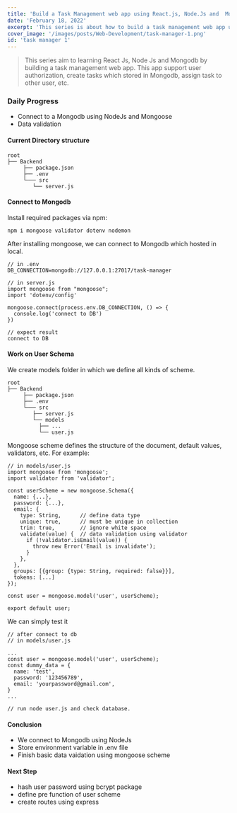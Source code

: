 ```yaml
---
title: 'Build a Task Management web app using React.js, Node.Js and  Mongodb - day 1'
date: 'February 18, 2022'
excerpt: 'This series is about how to build a task management web app use React.Js、Node.Js and Mongodb.'
cover_image: '/images/posts/Web-Development/task-manager-1.png'
id: 'task manager 1'
---
```


> This series aim to learning React Js, Node Js and Mongodb by building a task management web app. 
> This app support user authorization, create tasks which stored in Mongodb, assign task to other user, etc.

### Daily Progress
- Connect to a Mongodb using NodeJs and Mongoose
- Data validation  
#### Current Directory structure
```
root
├── Backend
     ├── package.json
     ├── .env
     └─── src
        └── server.js
```
#### Connect to Mongodb
Install required packages via npm: 
```
npm i mongoose validator dotenv nodemon 
```

After installing mongoose, we can connect to Mongodb which hosted in local.
```
// in .env 
DB_CONNECTION=mongodb://127.0.0.1:27017/task-manager

// in server.js 
import mongoose from "mongoose";
import 'dotenv/config' 

mongoose.connect(process.env.DB_CONNECTION, () => {
  console.log('connect to DB')
})

// expect result   
connect to DB
```

#### Work on User Schema  
We create models folder in which we define all kinds of scheme. 
```
root
├── Backend
     ├── package.json
     ├── .env
     └─── src
        ├── server.js
        └── models
          ├── ...
          └── user.js
```

Mongoose scheme defines the structure of the document, default values, validators, etc. For example:

```
// in models/user.js 
import mongoose from 'mongoose';
import validator from 'validator';

const userScheme = new mongoose.Schema({
  name: {...},
  password: {...},
  email: {
    type: String,      // define data type
    unique: true,      // must be unique in collection 
    trim: true,        // ignore white space 
    validate(value) {  // data validation using validator
      if (!validator.isEmail(value)) {
        throw new Error('Email is invalidate');
      }
    },
  },
  groups: [{group: {type: String, required: false}}],
  tokens: [...]
});

const user = mongoose.model('user', userScheme);

export default user;
```
We can simply test it 
```
// after connect to db 
// in models/user.js 

...
const user = mongoose.model('user', userScheme);
const dummy_data = {
  name: 'test',
  password: '123456789',
  email: 'yourpassword@gmail.com',
}
...

// run node user.js and check database. 

```


#### Conclusion

- We connect to Mongodb using NodeJs 
- Store environment variable in .env file 
- Finish basic data vaidation using mongoose scheme

#### Next Step

- hash user password using bcrypt package 
- define pre function of user scheme
- create routes using express 

